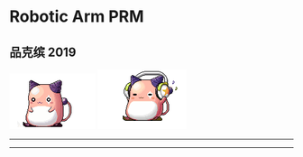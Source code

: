 # Robotic Arm PRM
## 品克缤 2019

![LOGO][1]
![LOGO][2]


----------------------------------






-----------------------------------



[1]: ./doc/logo1.gif
[2]: ./doc/logo2.gif
